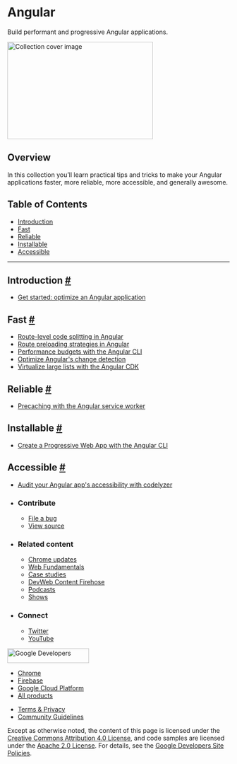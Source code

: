 





# Angular

Build performant and progressive Angular applications.

<img src="https://web-dev.imgix.net/image/jxu1OdD7LKOGIDU7jURMpSH2lyK2/8VpJZiVck4X4bBXXGMsU.svg" alt="Collection cover image" class="w-masthead-path__image" width="330" height="220" />

## Overview

In this collection you’ll learn practical tips and tricks to make your Angular applications faster, more reliable, more accessible, and generally awesome.

## Table of Contents

- <a href="#introduction" class="w-path-link">Introduction</a>
- <a href="#fast" class="w-path-link">Fast</a>
- <a href="#reliable" class="w-path-link">Reliable</a>
- <a href="#installable" class="w-path-link">Installable</a>
- <a href="#accessible" class="w-path-link">Accessible</a>

---

## Introduction <a href="#introduction" class="w-headline-link">#</a>

- <a href="/get-started-optimize-angular/" class="w-path-link">Get started: optimize an Angular application</a>

## Fast <a href="#fast" class="w-headline-link">#</a>

- <a href="/route-level-code-splitting-in-angular/" class="w-path-link">Route-level code splitting in Angular</a>
- <a href="/route-preloading-in-angular/" class="w-path-link">Route preloading strategies in Angular</a>
- <a href="/performance-budgets-with-the-angular-cli/" class="w-path-link">Performance budgets with the Angular CLI</a>
- <a href="/faster-angular-change-detection/" class="w-path-link">Optimize Angular's change detection</a>
- <a href="/virtualize-lists-with-angular-cdk/" class="w-path-link">Virtualize large lists with the Angular CDK</a>

## Reliable <a href="#reliable" class="w-headline-link">#</a>

- <a href="/precaching-with-the-angular-service-worker/" class="w-path-link">Precaching with the Angular service worker</a>

## Installable <a href="#installable" class="w-headline-link">#</a>

- <a href="/creating-pwa-with-angular-cli/" class="w-path-link">Create a Progressive Web App with the Angular CLI</a>

## Accessible <a href="#accessible" class="w-headline-link">#</a>

- <a href="/accessible-angular-with-codelyzer/" class="w-path-link">Audit your Angular app's accessibility with codelyzer</a>

- ### Contribute

  - <a href="https://github.com/GoogleChrome/web.dev/issues/new?assignees=&amp;labels=bug&amp;template=bug_report.md&amp;title=" class="w-footer__linkbox-link">File a bug</a>
  - <a href="https://github.com/googlechrome/web.dev" class="w-footer__linkbox-link">View source</a>

- ### Related content

  - <a href="https://blog.chromium.org/" class="w-footer__linkbox-link">Chrome updates</a>
  - <a href="https://developers.google.com/web/" class="w-footer__linkbox-link">Web Fundamentals</a>
  - <a href="https://developers.google.com/web/showcase/" class="w-footer__linkbox-link">Case studies</a>
  - <a href="https://devwebfeed.appspot.com/" class="w-footer__linkbox-link">DevWeb Content Firehose</a>
  - <a href="/podcasts/" class="w-footer__linkbox-link">Podcasts</a>
  - <a href="/shows/" class="w-footer__linkbox-link">Shows</a>

- ### Connect

  - <a href="https://www.twitter.com/ChromiumDev" class="w-footer__linkbox-link">Twitter</a>
  - <a href="https://www.youtube.com/user/ChromeDevelopers" class="w-footer__linkbox-link">YouTube</a>

<a href="https://developers.google.com/" class="w-footer__utility-logo-link"><img src="/images/lockup-color.png" alt="Google Developers" class="w-footer__utility-logo" width="185" height="33" /></a>

- <a href="https://developer.chrome.com/" class="w-footer__utility-link">Chrome</a>
- <a href="https://firebase.google.com/" class="w-footer__utility-link">Firebase</a>
- <a href="https://cloud.google.com/" class="w-footer__utility-link">Google Cloud Platform</a>
- <a href="https://developers.google.com/products" class="w-footer__utility-link">All products</a>

<!-- -->

- <a href="https://policies.google.com/" class="w-footer__utility-link">Terms &amp; Privacy</a>
- <a href="/community-guidelines/" class="w-footer__utility-link">Community Guidelines</a>

Except as otherwise noted, the content of this page is licensed under the [Creative Commons Attribution 4.0 License](https://creativecommons.org/licenses/by/4.0/), and code samples are licensed under the [Apache 2.0 License](https://www.apache.org/licenses/LICENSE-2.0). For details, see the [Google Developers Site Policies](https://developers.google.com/terms/site-policies).
